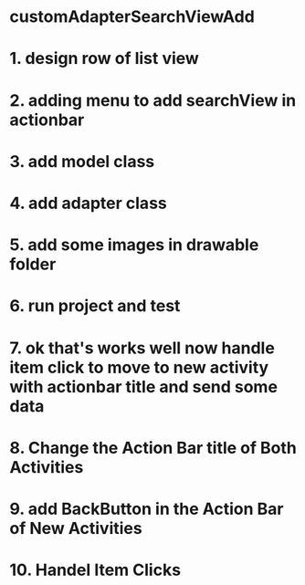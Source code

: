 # customAdapterSearchViewAdd
# 1. design row of list view
# 2. adding menu to add searchView in actionbar
# 3. add model class
# 4. add adapter class
# 5. add some images in drawable folder
# 6. run project and test
# 7. ok that's works well now handle item click to move to new activity with actionbar title and send some data
# 8. Change the Action Bar title of Both Activities
# 9. add BackButton in the Action Bar of New Activities
# 10. Handel Item Clicks
